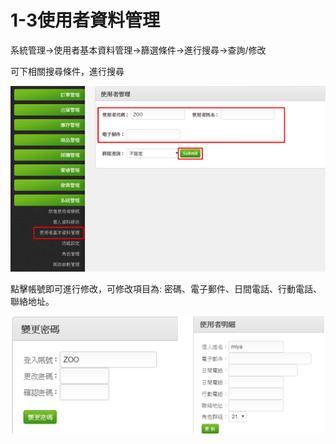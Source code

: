 # 1-3使用者資料管理


系統管理→使用者基本資料管理→篩選條件→進行搜尋→查詢/修改

可下相關搜尋條件，進行搜尋

![](../.gitbook/assets/image%20%28119%29.png)

點擊帳號即可進行修改，可修改項目為: 密碼、電子郵件、日間電話、行動電話、聯絡地址。

![](../.gitbook/assets/image%20%28143%29.png)



